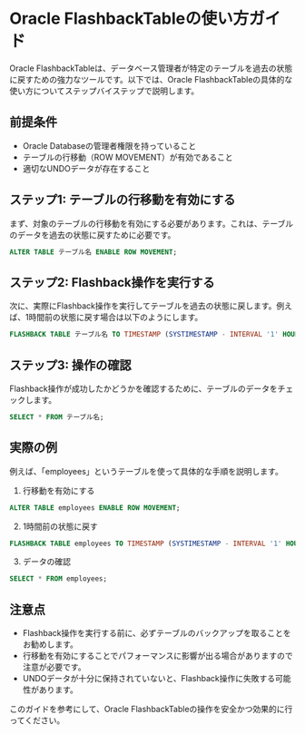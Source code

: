 # Oracle FlashbackTableの使い方ガイド

Oracle FlashbackTableは、データベース管理者が特定のテーブルを過去の状態に戻すための強力なツールです。以下では、Oracle FlashbackTableの具体的な使い方についてステップバイステップで説明します。

## 前提条件
- Oracle Databaseの管理者権限を持っていること
- テーブルの行移動（ROW MOVEMENT）が有効であること
- 適切なUNDOデータが存在すること

## ステップ1: テーブルの行移動を有効にする

まず、対象のテーブルの行移動を有効にする必要があります。これは、テーブルのデータを過去の状態に戻すために必要です。

```sql
ALTER TABLE テーブル名 ENABLE ROW MOVEMENT;
```

## ステップ2: Flashback操作を実行する

次に、実際にFlashback操作を実行してテーブルを過去の状態に戻します。例えば、1時間前の状態に戻す場合は以下のようにします。

```sql
FLASHBACK TABLE テーブル名 TO TIMESTAMP (SYSTIMESTAMP - INTERVAL '1' HOUR);
```

## ステップ3: 操作の確認

Flashback操作が成功したかどうかを確認するために、テーブルのデータをチェックします。

```sql
SELECT * FROM テーブル名;
```

## 実際の例

例えば、「employees」というテーブルを使って具体的な手順を説明します。

1. 行移動を有効にする

```sql
ALTER TABLE employees ENABLE ROW MOVEMENT;
```

2. 1時間前の状態に戻す

```sql
FLASHBACK TABLE employees TO TIMESTAMP (SYSTIMESTAMP - INTERVAL '1' HOUR);
```

3. データの確認

```sql
SELECT * FROM employees;
```

## 注意点

- Flashback操作を実行する前に、必ずテーブルのバックアップを取ることをお勧めします。
- 行移動を有効にすることでパフォーマンスに影響が出る場合がありますので注意が必要です。
- UNDOデータが十分に保持されていないと、Flashback操作に失敗する可能性があります。

このガイドを参考にして、Oracle FlashbackTableの操作を安全かつ効果的に行ってください。